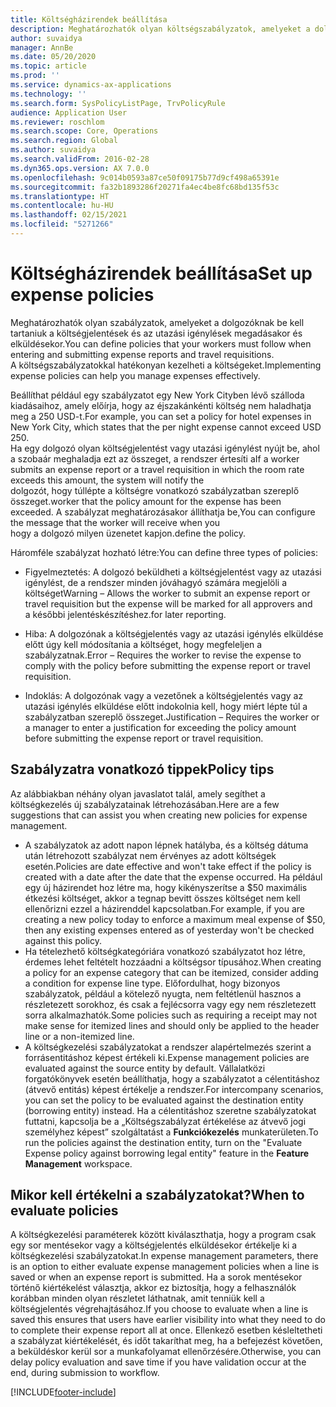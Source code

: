 ```yaml
---
title: Költségházirendek beállítása
description: Meghatározhatók olyan költségszabályzatok, amelyeket a dolgozóknak be kell tartaniuk a költségjelentések és az utazási igénylések megadásakor és elküldésekor a Microsoft Dynamics 365 Finance szolgáltatásban.
author: suvaidya
manager: AnnBe
ms.date: 05/20/2020
ms.topic: article
ms.prod: ''
ms.service: dynamics-ax-applications
ms.technology: ''
ms.search.form: SysPolicyListPage, TrvPolicyRule
audience: Application User
ms.reviewer: roschlom
ms.search.scope: Core, Operations
ms.search.region: Global
ms.author: suvaidya
ms.search.validFrom: 2016-02-28
ms.dyn365.ops.version: AX 7.0.0
ms.openlocfilehash: 9c014b0593a87ce50f09175b77d9cf498a65391e
ms.sourcegitcommit: fa32b1893286f20271fa4ec4be8fc68bd135f53c
ms.translationtype: HT
ms.contentlocale: hu-HU
ms.lasthandoff: 02/15/2021
ms.locfileid: "5271266"
---
```

# <a name="set-up-expense-policies"></a><span data-ttu-id="85891-103">Költségházirendek beállítása</span><span class="sxs-lookup"><span data-stu-id="85891-103">Set up expense policies</span></span>

<span data-ttu-id="85891-104">Meghatározhatók olyan szabályzatok, amelyeket a dolgozóknak be kell tartaniuk a költségjelentések és az utazási igénylések megadásakor és elküldésekor.</span><span class="sxs-lookup"><span data-stu-id="85891-104">You can define policies that your workers must follow when entering and submitting expense reports and travel requisitions.</span></span>         
<span data-ttu-id="85891-105">A költségszabályzatokkal hatékonyan kezelheti a költségeket.</span><span class="sxs-lookup"><span data-stu-id="85891-105">Implementing expense policies can help you manage expenses effectively.</span></span>         

<span data-ttu-id="85891-106">Beállíthat például egy szabályzatot egy New York Cityben lévő szálloda kiadásaihoz, amely előírja, hogy az éjszakánkénti költség nem haladhatja meg a 250 USD-t.</span><span class="sxs-lookup"><span data-stu-id="85891-106">For example, you can set a policy for hotel expenses in New York City, which states that the per night expense cannot exceed USD 250.</span></span>       
<span data-ttu-id="85891-107">Ha egy dolgozó olyan költségjelentést vagy utazási igénylést nyújt be, ahol a szobaár meghaladja ezt az összeget, a rendszer értesíti a</span><span class="sxs-lookup"><span data-stu-id="85891-107">If a worker submits an expense report or a travel requisition in which the room rate exceeds this amount, the system will notify the</span></span>        
<span data-ttu-id="85891-108">dolgozót, hogy túllépte a költségre vonatkozó szabályzatban szereplő összeget.</span><span class="sxs-lookup"><span data-stu-id="85891-108">worker that the policy amount for the expense has been exceeded.</span></span> <span data-ttu-id="85891-109">A szabályzat meghatározásakor állíthatja be,</span><span class="sxs-lookup"><span data-stu-id="85891-109">You can configure the message that the worker will receive when you</span></span>        
<span data-ttu-id="85891-110">hogy a dolgozó milyen üzenetet kapjon.</span><span class="sxs-lookup"><span data-stu-id="85891-110">define the policy.</span></span>      
        
<span data-ttu-id="85891-111">Háromféle szabályzat hozható létre:</span><span class="sxs-lookup"><span data-stu-id="85891-111">You can define three types of policies:</span></span>         
        
- <span data-ttu-id="85891-112">Figyelmeztetés: A dolgozó beküldheti a költségjelentést vagy az utazási igénylést, de a rendszer minden jóváhagyó számára megjelöli a költséget</span><span class="sxs-lookup"><span data-stu-id="85891-112">Warning – Allows the worker to submit an expense report or travel requisition but the expense will be marked for all approvers and</span></span>        
  <span data-ttu-id="85891-113">a későbbi jelentéskészítéshez.</span><span class="sxs-lookup"><span data-stu-id="85891-113">for later reporting.</span></span>        

- <span data-ttu-id="85891-114">Hiba: A dolgozónak a költségjelentés vagy az utazási igénylés elküldése előtt úgy kell módosítania a költséget, hogy megfeleljen a szabályzatnak.</span><span class="sxs-lookup"><span data-stu-id="85891-114">Error – Requires the worker to revise the expense to comply with the policy before submitting the expense report or travel requisition.</span></span>       
 
 - <span data-ttu-id="85891-115">Indoklás: A dolgozónak vagy a vezetőnek a költségjelentés vagy az utazási igénylés elküldése előtt indokolnia kell, hogy miért lépte túl a szabályzatban szereplő összeget.</span><span class="sxs-lookup"><span data-stu-id="85891-115">Justification – Requires the worker or a manager to enter a justification for exceeding the policy amount before submitting the expense report or travel requisition.</span></span>        

## <a name="policy-tips"></a><span data-ttu-id="85891-116">Szabályzatra vonatkozó tippek</span><span class="sxs-lookup"><span data-stu-id="85891-116">Policy tips</span></span>
<span data-ttu-id="85891-117">Az alábbiakban néhány olyan javaslatot talál, amely segíthet a költségkezelés új szabályzatainak létrehozásában.</span><span class="sxs-lookup"><span data-stu-id="85891-117">Here are a few suggestions that can assist you when creating new policies for expense management.</span></span> 
* <span data-ttu-id="85891-118">A szabályzatok az adott napon lépnek hatályba, és a költség dátuma után létrehozott szabályzat nem érvényes az adott költségek esetén.</span><span class="sxs-lookup"><span data-stu-id="85891-118">Policies are date effective and won't take effect if the policy is created with a date after the date that the expense occurred.</span></span> <span data-ttu-id="85891-119">Ha például egy új házirendet hoz létre ma, hogy kikényszerítse a $50 maximális étkezési költséget, akkor a tegnap bevitt összes költséget nem kell ellenőrizni ezzel a házirenddel kapcsolatban.</span><span class="sxs-lookup"><span data-stu-id="85891-119">For example, if you are creating a new policy today to enforce a maximum meal expense of $50, then any existing expenses entered as of yesterday won't be checked against this policy.</span></span>
* <span data-ttu-id="85891-120">Ha tételezhető költségkategóriára vonatkozó szabályzatot hoz létre, érdemes lehet feltételt hozzáadni a költségsor típusához.</span><span class="sxs-lookup"><span data-stu-id="85891-120">When creating a policy for an expense category that can be itemized, consider adding a condition for expense line type.</span></span> <span data-ttu-id="85891-121">Előfordulhat, hogy bizonyos szabályzatok, például a kötelező nyugta, nem feltétlenül hasznos a részletezett sorokhoz, és csak a fejlécsorra vagy egy nem részletezett sorra alkalmazhatók.</span><span class="sxs-lookup"><span data-stu-id="85891-121">Some policies such as requiring a receipt may not make sense for itemized lines and should only be applied to the header line or a non-itemized line.</span></span> 
* <span data-ttu-id="85891-122">A költségkezelési szabályzatokat a rendszer alapértelmezés szerint a forrásentitáshoz képest értékeli ki.</span><span class="sxs-lookup"><span data-stu-id="85891-122">Expense management policies are evaluated against the source entity by default.</span></span> <span data-ttu-id="85891-123">Vállalatközi forgatókönyvek esetén beállíthatja, hogy a szabályzatot a célentitáshoz (átvevő entitás) képest értékelje a rendszer.</span><span class="sxs-lookup"><span data-stu-id="85891-123">For intercompany scenarios, you can set the policy to be evaluated against the destination entity (borrowing entity) instead.</span></span> <span data-ttu-id="85891-124">Ha a célentitáshoz szeretne szabályzatokat futtatni, kapcsolja be a „Költségszabályzat értékelése az átvevő jogi személyhez képest” szolgáltatást a **Funkciókezelés** munkaterületen.</span><span class="sxs-lookup"><span data-stu-id="85891-124">To run the policies against the destination entity, turn on the "Evaluate Expense policy against borrowing legal entity" feature in the **Feature Management** workspace.</span></span>

## <a name="when-to-evaluate-policies"></a><span data-ttu-id="85891-125">Mikor kell értékelni a szabályzatokat?</span><span class="sxs-lookup"><span data-stu-id="85891-125">When to evaluate policies</span></span>

<span data-ttu-id="85891-126">A költségkezelési paraméterek között kiválaszthatja, hogy a program csak egy sor mentésekor vagy a költségjelentés elküldésekor értékelje ki a költségkezelési szabályzatokat.</span><span class="sxs-lookup"><span data-stu-id="85891-126">In expense management parameters, there is an option to either evaluate expense management policies when a line is saved or when an expense report is submitted.</span></span> <span data-ttu-id="85891-127">Ha a sorok mentésekor történő kiértékelést választja, akkor ez biztosítja, hogy a felhasználók korábban minden olyan részletet láthatnak, amit tenniük kell a költségjelentés végrehajtásához.</span><span class="sxs-lookup"><span data-stu-id="85891-127">If you choose to evaluate when a line is saved this ensures that users have earlier visibility into what they need to do to complete their expense report all at once.</span></span> <span data-ttu-id="85891-128">Ellenkező esetben késleltetheti a szabályzat kiértékelését, és időt takaríthat meg, ha a befejezést követően, a beküldéskor kerül sor a munkafolyamat ellenőrzésére.</span><span class="sxs-lookup"><span data-stu-id="85891-128">Otherwise, you can delay policy evaluation and save time if you have validation occur at the end, during submission to workflow.</span></span>


[!INCLUDE[footer-include](../includes/footer-banner.md)]